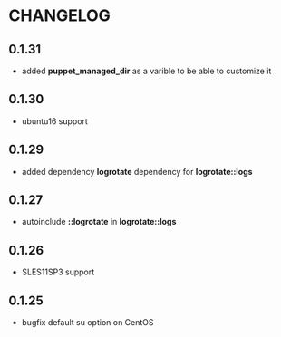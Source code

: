 # CHANGELOG

## 0.1.31

* added **puppet_managed_dir** as a varible to be able to customize it

## 0.1.30

* ubuntu16 support

## 0.1.29

* added dependency **logrotate** dependency for **logrotate::logs**

## 0.1.27

* autoinclude **::logrotate** in **logrotate::logs**

## 0.1.26

* SLES11SP3 support

## 0.1.25

* bugfix default su option on CentOS
